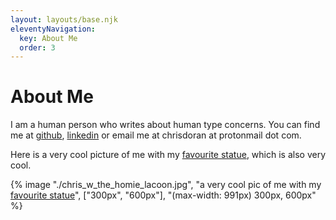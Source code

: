 ```yaml
---
layout: layouts/base.njk
eleventyNavigation:
  key: About Me
  order: 3
---
```

# About Me

I am a human person who writes about human type concerns. You can find me at [github](https://github.com/cdrn), [linkedin](https://www.linkedin.com/in/cdrn/) or email me at chrisdoran at protonmail dot com.

Here is a very cool picture of me with my [favourite statue](https://en.wikipedia.org/wiki/Laoco%C3%B6n_and_His_Sons), which is also very cool.

{% image "./chris_w_the_homie_lacoon.jpg", "a very cool pic of me with my [favourite statue](https://en.wikipedia.org/wiki/Laoco%C3%B6n_and_His_Sons)", ["300px", "600px"], "(max-width: 991px) 300px, 600px" %}
